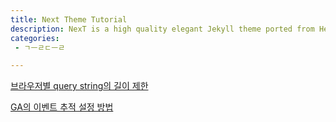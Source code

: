 ```yaml
---
title: Next Theme Tutorial
description: NexT is a high quality elegant Jekyll theme ported from Hexo Next. It is crafted from scratch, with love.
categories:
 - ㄱㅡㄹㄷㅡㄹ

---
```

[브라우저별 query string의 길이 제한](https://stackoverflow.com/questions/812925/what-is-the-maximum-possible-length-of-a-query-string)

[GA의 이벤트 추적 설정 방법](http://www.da-hub.net/ab-1332-35)